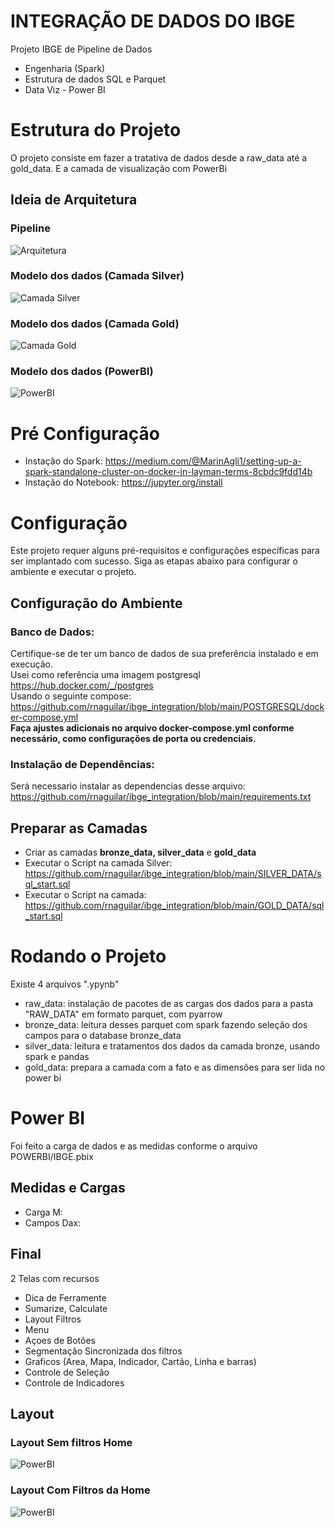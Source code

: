 # INTEGRAÇÃO DE DADOS DO IBGE
Projeto IBGE de Pipeline de Dados
+ Engenharia (Spark)
+ Estrutura de dados SQL e Parquet
+ Data Viz - Power BI

# Estrutura do Projeto
O projeto consiste em fazer a tratativa de dados desde a raw_data até a gold_data. E a camada de visualização com PowerBi

## Ideia de Arquitetura
### Pipeline
![Arquitetura](./MODELAGEM/PIPELINE.png)

### Modelo dos dados (Camada Silver)
![Camada Silver](./MODELAGEM/ER_DIAGRAMA_CAMADA_SILVER.png)  

### Modelo dos dados (Camada Gold)
![Camada Gold](./MODELAGEM/ER_DIAGRAMA_CAMADA_GOLD.png)  

### Modelo dos dados (PowerBI)
![PowerBI](./MODELAGEM/POWERBI.png)


# Pré Configuração
+ Instação do Spark: https://medium.com/@MarinAgli1/setting-up-a-spark-standalone-cluster-on-docker-in-layman-terms-8cbdc9fdd14b
+ Instação do Notebook: https://jupyter.org/install

# Configuração

Este projeto requer alguns pré-requisitos e configurações específicas para ser implantado com sucesso. Siga as etapas abaixo para configurar o ambiente e executar o projeto.

## Configuração do Ambiente
### Banco de Dados:
Certifique-se de ter um banco de dados de sua preferência instalado e em execução.  
Usei como referência uma imagem postgresql https://hub.docker.com/_/postgres  
Usando o seguinte compose: https://github.com/rnaguilar/ibge_integration/blob/main/POSTGRESQL/docker-compose.yml  
**Faça ajustes adicionais no arquivo docker-compose.yml conforme necessário, como configurações de porta ou credenciais.**

### Instalação de Dependências:
Será necessario instalar as dependencias desse arquivo: https://github.com/rnaguilar/ibge_integration/blob/main/requirements.txt

## Preparar as Camadas
+ Criar as camadas **bronze_data, silver_data** e **gold_data**
+ Executar o Script na camada Silver: https://github.com/rnaguilar/ibge_integration/blob/main/SILVER_DATA/sql_start.sql
+ Executar o Script na camada: https://github.com/rnaguilar/ibge_integration/blob/main/GOLD_DATA/sql_start.sql

# Rodando o Projeto
Existe 4 arquivos ".ypynb" 
+ raw_data: instalação de pacotes de as cargas dos dados para a pasta "RAW_DATA" em formato parquet, com pyarrow
+ bronze_data: leitura desses parquet com spark fazendo seleção dos campos para o database bronze_data
+ silver_data: leitura e tratamentos dos dados da camada bronze, usando spark e pandas
+ gold_data: prepara a camada com a fato e as dimensões para ser lida no power bi

# Power BI
Foi feito a carga de dados e as medidas conforme o arquivo POWERBI/IBGE.pbix
## Medidas e Cargas
+ Carga M: 
+ Campos Dax:

## Final
2 Telas com recursos
+ Dica de Ferramente
+ Sumarize, Calculate
+ Layout Filtros
+ Menu
+ Açoes de Botões
+ Segmentação Sincronizada dos filtros
+ Graficos (Area, Mapa, Indicador, Cartão, Linha e barras)
+ Controle de Seleção
+ Controle de Indicadores

## Layout
### Layout Sem filtros Home
![PowerBI](./MODELAGEM/HOME.png)

### Layout Com Filtros da Home
![PowerBI](./MODELAGEM/FILTRO.png)